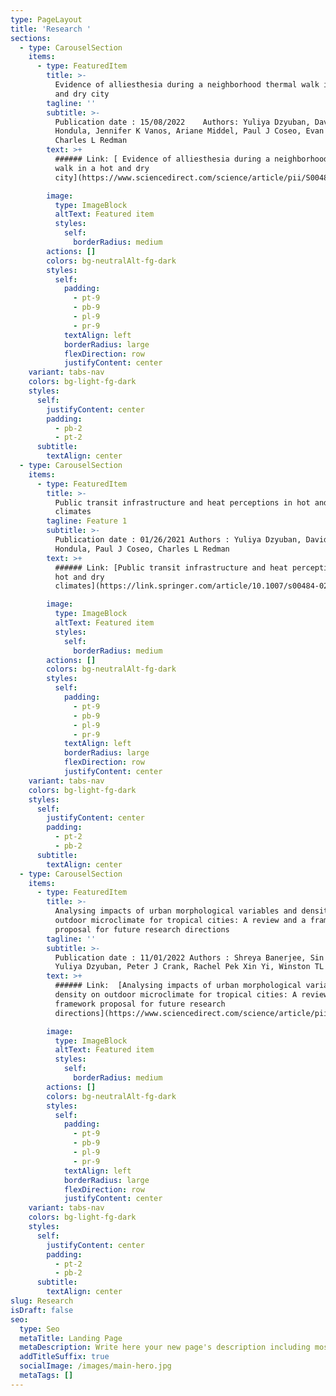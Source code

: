 ```yaml
---
type: PageLayout
title: 'Research '
sections:
  - type: CarouselSection
    items:
      - type: FeaturedItem
        title: >-
          Evidence of alliesthesia during a neighborhood thermal walk in a hot
          and dry city
        tagline: ''
        subtitle: >-
          Publication date : 15/08/2022    Authors: Yuliya Dzyuban, David M
          Hondula, Jennifer K Vanos, Ariane Middel, Paul J Coseo, Evan R Kuras,
          Charles L Redman
        text: >+
          ###### Link: [ Evidence of alliesthesia during a neighborhood thermal
          walk in a hot and dry
          city](https://www.sciencedirect.com/science/article/pii/S0048969722023877)

        image:
          type: ImageBlock
          altText: Featured item
          styles:
            self:
              borderRadius: medium
        actions: []
        colors: bg-neutralAlt-fg-dark
        styles:
          self:
            padding:
              - pt-9
              - pb-9
              - pl-9
              - pr-9
            textAlign: left
            borderRadius: large
            flexDirection: row
            justifyContent: center
    variant: tabs-nav
    colors: bg-light-fg-dark
    styles:
      self:
        justifyContent: center
        padding:
          - pb-2
          - pt-2
      subtitle:
        textAlign: center
  - type: CarouselSection
    items:
      - type: FeaturedItem
        title: >-
          Public transit infrastructure and heat perceptions in hot and dry
          climates
        tagline: Feature 1
        subtitle: >-
          Publication date : 01/26/2021 Authors : Yuliya Dzyuban, David M
          Hondula, Paul J Coseo, Charles L Redman
        text: >+
          ###### Link: [Public transit infrastructure and heat perceptions in
          hot and dry
          climates](https://link.springer.com/article/10.1007/s00484-021-02074-4)

        image:
          type: ImageBlock
          altText: Featured item
          styles:
            self:
              borderRadius: medium
        actions: []
        colors: bg-neutralAlt-fg-dark
        styles:
          self:
            padding:
              - pt-9
              - pb-9
              - pl-9
              - pr-9
            textAlign: left
            borderRadius: large
            flexDirection: row
            justifyContent: center
    variant: tabs-nav
    colors: bg-light-fg-dark
    styles:
      self:
        justifyContent: center
        padding:
          - pt-2
          - pb-2
      subtitle:
        textAlign: center
  - type: CarouselSection
    items:
      - type: FeaturedItem
        title: >-
          Analysing impacts of urban morphological variables and density on
          outdoor microclimate for tropical cities: A review and a framework
          proposal for future research directions
        tagline: ''
        subtitle: >-
          Publication date : 11/01/2022 Authors : Shreya Banerjee, Sin Kang Yik,
          Yuliya Dzyuban, Peter J Crank, Rachel Pek Xin Yi, Winston TL Chow
        text: >+
          ###### Link:  [Analysing impacts of urban morphological variables and
          density on outdoor microclimate for tropical cities: A review and a
          framework proposal for future research
          directions](https://www.sciencedirect.com/science/article/pii/S0360132322008769)

        image:
          type: ImageBlock
          altText: Featured item
          styles:
            self:
              borderRadius: medium
        actions: []
        colors: bg-neutralAlt-fg-dark
        styles:
          self:
            padding:
              - pt-9
              - pb-9
              - pl-9
              - pr-9
            textAlign: left
            borderRadius: large
            flexDirection: row
            justifyContent: center
    variant: tabs-nav
    colors: bg-light-fg-dark
    styles:
      self:
        justifyContent: center
        padding:
          - pt-2
          - pb-2
      subtitle:
        textAlign: center
slug: Research
isDraft: false
seo:
  type: Seo
  metaTitle: Landing Page
  metaDescription: Write here your new page's description including most relevant keywords.
  addTitleSuffix: true
  socialImage: /images/main-hero.jpg
  metaTags: []
---
```

